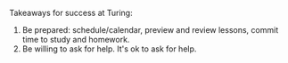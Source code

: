 Takeaways for success at Turing:
1. Be prepared: schedule/calendar, preview and review lessons, commit time to study and homework.
2. Be willing to ask for help.  It's ok to ask for help.
